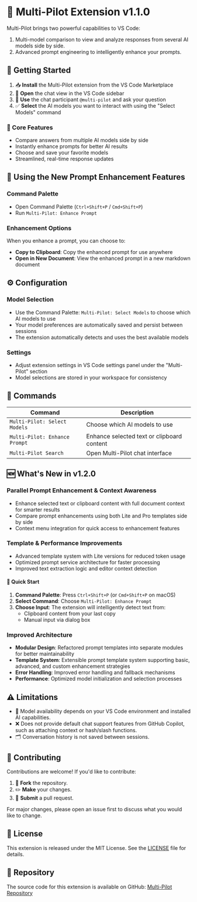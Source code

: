 # 🚀 Multi-Pilot Extension v1.1.0

Multi-Pilot brings two powerful capabilities to VS Code:

1. Multi-model comparison to view and analyze responses from several AI models side by side.
2. Advanced prompt engineering to intelligently enhance your prompts.

## 🚀 Getting Started

1. 📥 **Install** the Multi-Pilot extension from the VS Code Marketplace
2. 📂 **Open** the chat view in the VS Code sidebar
3. 💬 **Use** the chat participant `@multi-pilot` and ask your question
4. ✅ **Select** the AI models you want to interact with using the "Select Models" command


### 🌟 Core Features
- Compare answers from multiple AI models side by side
- Instantly enhance prompts for better AI results
- Choose and save your favorite models
- Streamlined, real-time response updates

## 🎯 Using the New Prompt Enhancement Features

### Command Palette
- Open Command Palette (`Ctrl+Shift+P` / `Cmd+Shift+P`)
- Run `Multi-Pilot: Enhance Prompt`

### Enhancement Options
When you enhance a prompt, you can choose to:
- **Copy to Clipboard**: Copy the enhanced prompt for use anywhere
- **Open in New Document**: View the enhanced prompt in a new markdown document

## ⚙️ Configuration

### Model Selection
- Use the Command Palette: `Multi-Pilot: Select Models` to choose which AI models to use
- Your model preferences are automatically saved and persist between sessions
- The extension automatically detects and uses the best available models

### Settings
- Adjust extension settings in VS Code settings panel under the "Multi-Pilot" section
- Model selections are stored in your workspace for consistency

## 🔧 Commands

| Command | Description |
|---------|-------------|
| `Multi-Pilot: Select Models` | Choose which AI models to use | 
| `Multi-Pilot: Enhance Prompt` | Enhance selected text or clipboard content |
| `Multi-Pilot Search` | Open Multi-Pilot chat interface |


## 🆕 What's New in v1.2.0

### Parallel Prompt Enhancement & Context Awareness
- Enhance selected text or clipboard content with full document context for smarter results
- Compare prompt enhancements using both Lite and Pro templates side by side
- Context menu integration for quick access to enhancement features

### Template & Performance Improvements
- Advanced template system with Lite versions for reduced token usage
- Optimized prompt service architecture for faster processing
- Improved text extraction logic and editor context detection

#### 🚀 Quick Start
1. **Command Palette**: Press `Ctrl+Shift+P` (or `Cmd+Shift+P` on macOS)
2. **Select Command**: Choose `Multi-Pilot: Enhance Prompt`
3. **Choose Input**: The extension will intelligently detect text from:
   - Clipboard content from your last copy
   - Manual input via dialog box

### Improved Architecture

- **Modular Design**: Refactored prompt templates into separate modules for better maintainability
- **Template System**: Extensible prompt template system supporting basic, advanced, and custom enhancement strategies
- **Error Handling**: Improved error handling and fallback mechanisms
- **Performance**: Optimized model initialization and selection processes


## ⚠️ Limitations

- 🚫 Model availability depends on your VS Code environment and installed AI capabilities.
- ❌ Does not provide default chat support features from GitHub Copilot, such as attaching context or hash/slash functions.
- 🗂️ Conversation history is not saved between sessions.

## 🤝 Contributing

Contributions are welcome! If you'd like to contribute:
1. 🍴 **Fork** the repository.
2. ✏️ **Make** your changes.
3. 🔄 **Submit** a pull request.

For major changes, please open an issue first to discuss what you would like to change.

## 📜 License

This extension is released under the MIT License. See the [LICENSE](./LICENSE) file for details.

## 📂 Repository

The source code for this extension is available on GitHub: [Multi-Pilot Repository](https://github.com/xtharakax/multi-pilot.git)
